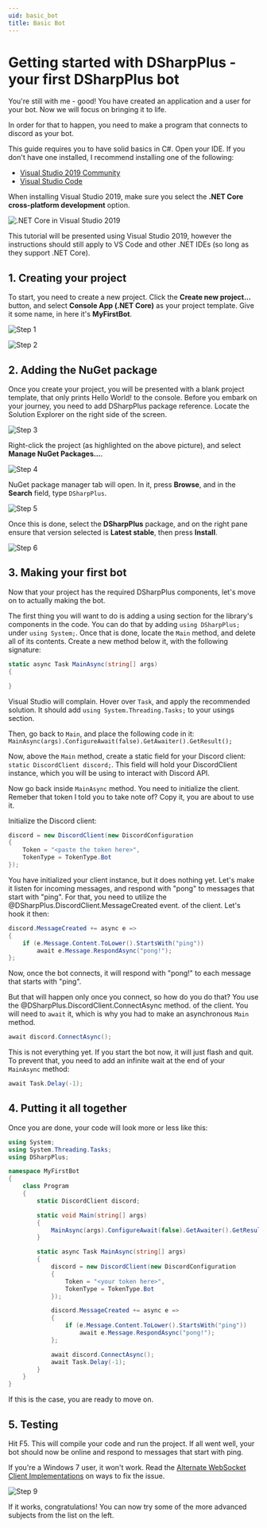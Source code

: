 ```yaml
---
uid: basic_bot
title: Basic Bot
---
```


# Getting started with DSharpPlus - your first DSharpPlus bot

You're still with me - good! You have created an application and a user for your bot. Now we will focus on bringing it to life.

In order for that to happen, you need to make a program that connects to discord as your bot.

This guide requires you to have solid basics in C#. Open your IDE. If you don't have one installed, I recommend installing 
one of the following:

* [Visual Studio 2019 Community](https://visualstudio.microsoft.com/thank-you-downloading-visual-studio/?sku=Community&rel=16)
* [Visual Studio Code](https://code.visualstudio.com/download "Visual Studio Code")

When installing Visual Studio 2019, make sure you select the **.NET Core cross-platform development** option.

![.NET Core in Visual Studio 2019](/images/02_01_vs_netcore.png ".NET Core in Visual Studio 2017")

This tutorial will be presented using Visual Studio 2019, however the instructions should still apply to VS Code and other .NET 
IDEs (so long as they support .NET Core).

## 1. Creating your project

To start, you need to create a new project. Click the **Create new project...** button, and select **Console App (.NET Core)** 
as your project template. Give it some name, in here it's **MyFirstBot**.

![Step 1](/images/02_02_new_project.png "New project")

![Step 2](/images/02_03_new_project_settings.png ".NET Core App")

## 2. Adding the NuGet package

Once you create your project, you will be presented with a blank project template, that only prints Hello World! to the console. 
Before you embark on your journey, you need to add DSharpPlus package reference. Locate the Solution Explorer on the right 
side of the screen. 

![Step 3](/images/02_04_solution_explorer.png "Finding the solution explorer")

Right-click the project (as highlighted on the above picture), and select **Manage NuGet Packages...**.

![Step 4](/images/02_05_manage_packages.png "Manage Packages")

NuGet package manager tab will open. In it, press **Browse**, and in the **Search** field, type `DSharpPlus`.

![Step 5](/images/02_06_nuget.png "NuGet interface")

Once this is done, select the **DSharpPlus** package, and on the right pane ensure that version selected is **Latest stable**, 
then press **Install**.

![Step 6](/images/02_07_installing.png "Installing the DSharpPlus package")

## 3. Making your first bot

Now that your project has the required DSharpPlus components, let's move on to actually making the bot.

The first thing you will want to do is adding a using section for the library's components in the code. You can do that 
by adding `using DSharpPlus;` under `using System;`. Once that is done, locate the `Main` method, and delete all of its 
contents. Create a new method below it, with the following signature:

```cs
static async Task MainAsync(string[] args)
{

}
```

Visual Studio will complain. Hover over `Task`, and apply the recommended solution. It should add 
`using System.Threading.Tasks;` to your usings section.

Then, go back to `Main`, and place the following code in it: `MainAsync(args).ConfigureAwait(false).GetAwaiter().GetResult();`

Now, above the `Main` method, create a static field for your Discord client: `static DiscordClient discord;`. This field will 
hold your DiscordClient instance, which you will be using to interact with Discord API.

Now go back inside `MainAsync` method. You need to initialize the client. Remeber that token I told you to take note of? 
Copy it, you are about to use it.

Initialize the Discord client: 

```cs
discord = new DiscordClient(new DiscordConfiguration
{
	Token = "<paste the token here>",
	TokenType = TokenType.Bot
});
```

You have initialized your client instance, but it does nothing yet. Let's make it listen for incoming messages, and respond 
with "pong" to messages that start with "ping". For that, you need to utilize the @DSharpPlus.DiscordClient.MessageCreated event.
of the client. Let's hook it then:

```cs
discord.MessageCreated += async e =>
{
	if (e.Message.Content.ToLower().StartsWith("ping"))
		await e.Message.RespondAsync("pong!");
};
```

Now, once the bot connects, it will respond with "pong!" to each message that starts with "ping".

But that will happen only once you connect, so how do you do that? You use the @DSharpPlus.DiscordClient.ConnectAsync method.
of the client. You will need to `await` it, which is why you had to make an asynchronous `Main` method.

```cs
await discord.ConnectAsync();
```

This is not everything yet. If you start the bot now, it will just flash and quit. To prevent that, you need to add an 
infinite wait at the end of your `MainAsync` method:

```cs
await Task.Delay(-1);
```

## 4. Putting it all together

Once you are done, your code will look more or less like this:

```cs
using System;
using System.Threading.Tasks;
using DSharpPlus;

namespace MyFirstBot
{
    class Program
    {
        static DiscordClient discord;

        static void Main(string[] args)
        {
            MainAsync(args).ConfigureAwait(false).GetAwaiter().GetResult();
        }

        static async Task MainAsync(string[] args)
        {
            discord = new DiscordClient(new DiscordConfiguration
            {
                Token = "<your token here>",
                TokenType = TokenType.Bot
            });

            discord.MessageCreated += async e =>
            {
                if (e.Message.Content.ToLower().StartsWith("ping"))
                    await e.Message.RespondAsync("pong!");
            };

            await discord.ConnectAsync();
            await Task.Delay(-1);
        }
    }
}
```

If this is the case, you are ready to move on.

## 5. Testing

Hit F5. This will compile your code and run the project. If all went well, your bot should now be online and respond to 
messages that start with ping.

If you're a Windows 7 user, it won't work. Read the [Alternate WebSocket Client Implementations](/articles/getting_started/alternate_ws.html) 
on ways to fix the issue.

![Step 9](/images/02_08_alive.png)

If it works, congratulations! You can now try some of the more advanced subjects from the list on the left.